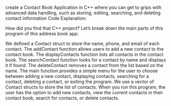 create a Contact Book Application in C++ where you can get to grips with advanced data handling, such as storing, editing, searching, and deleting contact information
Code Explanation:

How did you find that C++ project? Let’s break down the main parts of this program of this address book app:

We defined a Contact struct to store the name, phone, and email of each contact.
The addContact function allows users to add a new contact to the contact book.
The displayContacts function lists all contacts in the contact book.
The searchContact function looks for a contact by name and displays it if found.
The deleteContact removes a contact from the list based on the name.
The main function provides a simple menu for the user to choose between adding a new contact, displaying contacts, searching for a contact, deleting a contact, or exiting the program.
We use a vector of Contact structs to store the list of contacts.
When you run this program, the user has the option to add new contacts, view the current contacts in their contact book, search for contacts, or delete contacts. 
